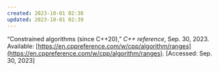 ```yaml
---
created: 2023-10-01 02:38
updated: 2023-10-01 02:39
---
```


“Constrained algorithms (since C++20),” _C++ reference_, Sep. 30, 2023. Available: [https://en.cppreference.com/w/cpp/algorithm/ranges](https://en.cppreference.com/w/cpp/algorithm/ranges). [Accessed: Sep. 30, 2023]